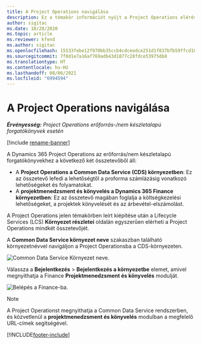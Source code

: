 ```yaml
---
title: A Project Operations navigálása
description: Ez a témakör információt nyújt a Project Operations elérésére a Lifecycle Services szolgáltatásból.
author: sigitac
ms.date: 10/28/2020
ms.topic: article
ms.reviewer: kfend
ms.author: sigitac
ms.openlocfilehash: 15533febe12f970bb35ccb4cdceedce251d1f837bfb59ffcd10e633eec1a3a92
ms.sourcegitcommit: 7f8d1e7a16af769adb43d1877c28fdce53975db8
ms.translationtype: HT
ms.contentlocale: hu-HU
ms.lasthandoff: 08/06/2021
ms.locfileid: "6994594"
---
```

# <a name="navigate-project-operations"></a>A Project Operations navigálása

_**Érvényesség:** Project Operations erőforrás-/nem készletalapú forgatókönyvek esetén_

[!include [rename-banner](~/includes/cc-data-platform-banner.md)]

A Dynamics 365 Project Operations az erőforrás/nem készletalapú forgatókönyvekhez a következő két összetevőből áll: 

 - A **Project Operations a Common Data Service (CDS) környezetben**: Ez az összetevő lefedi a lehetőségtől a proforma számlázásig vonatkozó lehetőségeket és folyamatokat. 
 - A **projektmenedzsment és könyvelés a Dynamics 365 Finance környezetben**: Ez az összetevő magában foglalja a költségkezelési lehetőségeket, a projektek könyvelését és az árbevétel-elszámolást. 

A Project Operations jelen témakörben leírt kiépítése után a Lifecycle Services (LCS) **Környezet részletei** oldalán egyszerűen elérheti a Project Operations mindkét összetevőjét.  

A **Common Data Service környezet neve** szakaszban található környezetnévvel navigáljon a Project Operationsba a CDS-környezeten. 

  ![Common Data Service Környezet neve.](./media/environment-name.PNG)

Válassza a **Bejelentkezés** > **Bejelentkezés a környezetbe** elemet, amivel megnyithatja a Finance **Projektmenedzsment és könyvelés** modulját.  

   ![Belépés a Finance-ba.](./media/environment-login.PNG)

> [!NOTE]
> A Project Operationst megnyithatja a Common Data Service rendszerben, és közvetlenül a **projektmenedzsment és könyvelés** modulban a megfelelő URL-címek segítségével. 


[!INCLUDE[footer-include](../includes/footer-banner.md)]